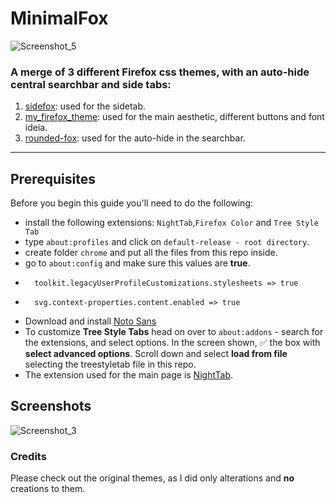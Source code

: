# MinimalFox

![Screenshot_5](https://github.com/Surpr1se0/MinimalFox/assets/86316775/fde5d247-8fe0-4300-aea3-376f98c12962)

### A merge of 3 different Firefox css themes, with an auto-hide central searchbar and side tabs:

1. [sidefox](https://github.com/refact0r/sidefox): used for the sidetab.
2. [my_firefox_theme](https://github.com/not-holar/my_firefox_theme/tree/main): used for the main aesthetic, different buttons and font ideia.
3. [rounded-fox](https://github.com/Etesam913/rounded-fox): used for the auto-hide in the searchbar.


---
## Prerequisites

Before you begin this guide you'll need to do the following:

- install the following extensions: `NightTab`,`Firefox Color` and `Tree Style Tab`
- type `about:profiles` and click on `default-release - root directory`.
- create folder `chrome` and put all the files from this repo inside. 
- go to `about:config` and make sure this values are **true**. 
-       toolkit.legacyUserProfileCustomizations.stylesheets => true
-       svg.context-properties.content.enabled => true
- Download and install [Noto Sans](https://fonts.google.com/noto/specimen/Noto+Sans)
- To customize **Tree Style Tabs** head on over to `about:addons` - search for the extensions, and select options. In the screen shown, ✅  the box with  **select advanced options**. Scroll down and select **load from file** selecting the treestyletab file in this repo.
- The extension used for the main page is [NightTab](https://addons.mozilla.org/en-US/firefox/addon/nighttab/).


## Screenshots
![Screenshot_3](https://github.com/Surpr1se0/MinimalFox/assets/86316775/8796f13a-c70c-4fd2-86c7-92255cca0055)

### Credits
Please check out the original themes, as I did only alterations and **no** creations to them. 

